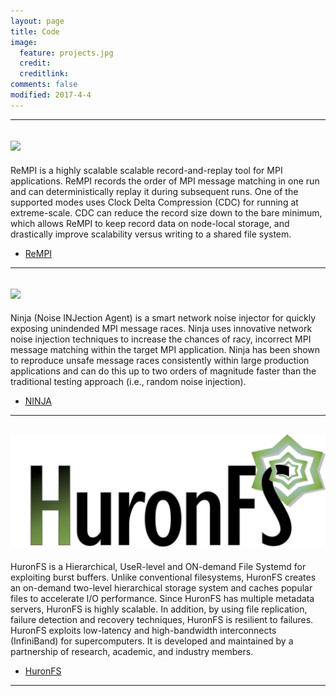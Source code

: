 ```yaml
---
layout: page
title: Code
image:
  feature: projects.jpg
  credit: 
  creditlink: 
comments: false
modified: 2017-4-4
---
```


---
## <img src="https://pruners.github.io/img/rempi_logo.png" width="150">
ReMPI is a highly scalable scalable record-and-replay tool for MPI applications. ReMPI records the order of MPI message matching in one run and can deterministically replay it during subsequent runs. One of the supported modes uses Clock Delta Compression (CDC) for running at extreme-scale. CDC can reduce the record size down to the bare minimum, which allows ReMPI to keep record data on node-local storage, and drastically improve scalability versus writing to a shared file system.
- <i class="fa fa-fw fa-github"></i><a href="https://github.com/PRUNERS/ReMPI">ReMPI</a>

---
## <img src="https://pruners.github.io/img/NINJA_logo.png" width="150">
Ninja (Noise INJection Agent) is a smart network noise injector for quickly exposing unindended MPI message races. Ninja uses innovative network noise injection techniques to increase the chances of racy, incorrect MPI message matching within the target MPI application. Ninja has been shown to reproduce unsafe message races consistently within large production applications and can do this up to two orders of magnitude faster than the traditional testing approach (i.e., random noise injection).
- <i class="fa fa-fw fa-github"></i><a href="https://github.com/PRUNERS/NINJA">NINJA</a>
---
## <img src="/images/logos/HuronFS_logo.png">
HuronFS is a Hierarchical, UseR-level and ON-demand File Systemd for exploiting burst buffers. Unlike conventional filesystems, HuronFS creates an on-demand two-level hierarchical storage system and caches popular files to accelerate I/O performance. Since HuronFS has multiple metadata servers, HuronFS is highly scalable. In addition, by using file replication, failure detection and recovery techniques, HuronFS is resilient to failures. HuronFS exploits low-latency and high-bandwidth interconnects (InfiniBand) for supercomputers. It is developed and maintained by a partnership of research, academic, and industry members.
- <i class="fa fa-fw fa-github"></i><a href="https://github.com/EBD-CREST/HuronFS">HuronFS</a>
---
